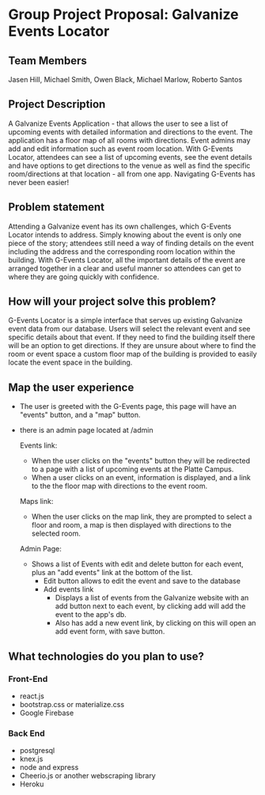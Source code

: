 # Group Project Proposal: Galvanize Events Locator

## Team Members

Jasen Hill, Michael Smith, Owen Black, Michael Marlow, Roberto Santos

## Project Description

A Galvanize Events Application - that allows the user to see a list of upcoming events with detailed information and directions to the event. The application has a floor map of all rooms with directions.  Event admins may add and edit information such as event room location. With G-Events Locator, attendees can see a list of upcoming events, see the event details and have options to get directions to the venue as well as find the specific room/directions at that location - all from one app. Navigating G-Events has never been easier!

<!-- The application allows attendee to check-in. -->

## Problem statement

Attending a Galvanize event has its own challenges, which G-Events Locator intends to address. Simply knowing about the event is only one piece of the story; attendees still need a way of finding details on the event including the address and the corresponding room location within the building. With G-Events Locator, all the important details of the event are arranged together in a clear and useful manner so attendees can get to where they are going quickly with confidence.

  <!-- - there is no check-in for Galvanize events.
  - there are no online floor maps for rooms.
  - there is no events listing with directions. -->

## How will your project solve this problem?

G-Events Locator is a simple interface that serves up existing Galvanize event data from our database. Users will select the relevant event and see specific details about that event. If they need to find the building itself there will be an option to get directions. If they are unsure about where to find the room or event space a custom floor map of the building is provided to easily locate the event space in the building.

  <!-- - The application will provide a list of upcoming events with directions to the event.
  - This solves the problem of collecting check-in data manually.
  - This solves the problem of providing directions to specific rooms. -->

## Map the user experience

- The user is greeted with the G-Events page, this page will have an "events" button, and a "map" button.
- there is an admin page located at /admin

  Events link:
    - When the user clicks on the "events" button they will be redirected to a page with a list of upcoming events at the Platte Campus.
    - When a user clicks on an event, information is displayed, and a link to the the floor map with directions to the event room.

  Maps link:
    - When the user clicks on the map link, they are prompted to select a floor and room, a map is then displayed with directions to the selected room.

  Admin Page:
    - Shows a list of Events with edit and delete button for each event, plus an "add events" link at the bottom of the list.
      - Edit button allows to edit the event and save to the database
      - Add events link
        - Displays a list of events from the Galvanize website with an add button next to each event, by clicking add will add the event to the app's db.
        - Also has add a new event link, by clicking on this will open an add event form, with save button.

## What technologies do you plan to use?

### Front-End
  - react.js
  - bootstrap.css or materialize.css
  - Google Firebase

### Back End
  - postgresql
  - knex.js
  - node and express
  - Cheerio.js or another webscraping library
  - Heroku
